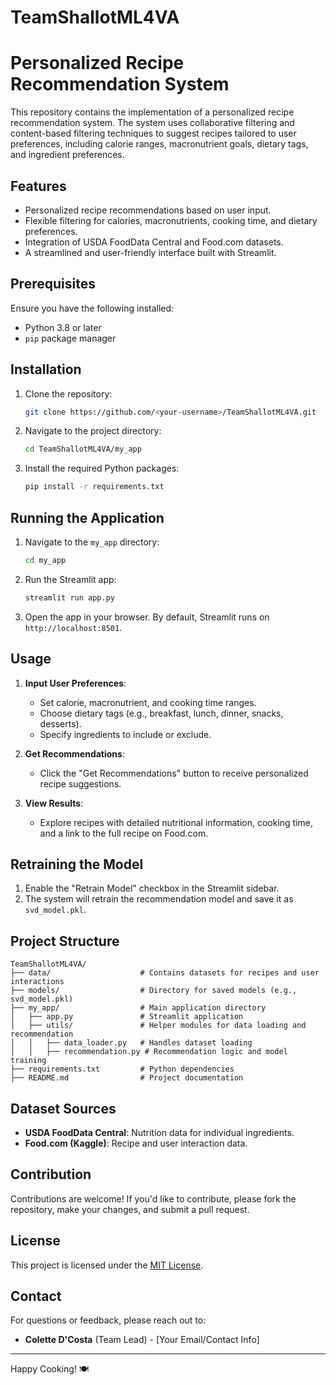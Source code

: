 # TeamShallotML4VA

# Personalized Recipe Recommendation System

This repository contains the implementation of a personalized recipe recommendation system. The system uses collaborative filtering and content-based filtering techniques to suggest recipes tailored to user preferences, including calorie ranges, macronutrient goals, dietary tags, and ingredient preferences.

## Features
- Personalized recipe recommendations based on user input.
- Flexible filtering for calories, macronutrients, cooking time, and dietary preferences.
- Integration of USDA FoodData Central and Food.com datasets.
- A streamlined and user-friendly interface built with Streamlit.

## Prerequisites
Ensure you have the following installed:
- Python 3.8 or later
- `pip` package manager

## Installation
1. Clone the repository:
   ```bash
   git clone https://github.com/<your-username>/TeamShallotML4VA.git
   ```
2. Navigate to the project directory:
   ```bash
   cd TeamShallotML4VA/my_app
   ```
3. Install the required Python packages:
   ```bash
   pip install -r requirements.txt
   ```

## Running the Application
1. Navigate to the `my_app` directory:
   ```bash
   cd my_app
   ```
2. Run the Streamlit app:
   ```bash
   streamlit run app.py
   ```
3. Open the app in your browser. By default, Streamlit runs on `http://localhost:8501`.

## Usage
1. **Input User Preferences**:
   - Set calorie, macronutrient, and cooking time ranges.
   - Choose dietary tags (e.g., breakfast, lunch, dinner, snacks, desserts).
   - Specify ingredients to include or exclude.

2. **Get Recommendations**:
   - Click the "Get Recommendations" button to receive personalized recipe suggestions.

3. **View Results**:
   - Explore recipes with detailed nutritional information, cooking time, and a link to the full recipe on Food.com.

## Retraining the Model
1. Enable the "Retrain Model" checkbox in the Streamlit sidebar.
2. The system will retrain the recommendation model and save it as `svd_model.pkl`.

## Project Structure
```
TeamShallotML4VA/
├── data/                    # Contains datasets for recipes and user interactions
├── models/                  # Directory for saved models (e.g., svd_model.pkl)
├── my_app/                  # Main application directory
│   ├── app.py               # Streamlit application
│   ├── utils/               # Helper modules for data loading and recommendation
│   │   ├── data_loader.py   # Handles dataset loading
│   │   ├── recommendation.py # Recommendation logic and model training
├── requirements.txt         # Python dependencies
├── README.md                # Project documentation
```

## Dataset Sources
- **USDA FoodData Central**: Nutrition data for individual ingredients.
- **Food.com (Kaggle)**: Recipe and user interaction data.

## Contribution
Contributions are welcome! If you'd like to contribute, please fork the repository, make your changes, and submit a pull request.

## License
This project is licensed under the [MIT License](LICENSE).

## Contact
For questions or feedback, please reach out to:
- **Colette D'Costa** (Team Lead) - [Your Email/Contact Info]

---

Happy Cooking! 🍽️
```
